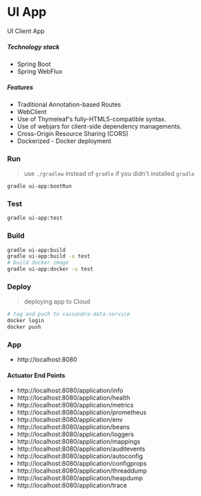 UI App
======
UI Client App

##### Technology stack
* Spring Boot
* Spring WebFlux

##### Features
* Traditional Annotation-based Routes  
* WebClient
* Use of Thymeleaf's fully-HTML5-compatible syntax.
* Use of webjars for client-side dependency managements.
* Cross-Origin Resource Sharing (CORS)
* Dockerized - Docker deployment

### Run
> use `./gradlew` instead of `gradle` if you didn't installed `gradle`
```bash
gradle ui-app:bootRun
```
### Test
```bash
gradle ui-app:test
```
### Build
```bash
gradle ui-app:build
gradle ui-app:build -x test 
# build docker image
gradle ui-app:docker -x test 
```

### Deploy
> deploying app to Cloud
```bash
# tag and puch to cassandra-data-service
docker login
docker push
```

### App
* http://localhost:8080

#### Actuator End Points

* http://localhost:8080/application/info
* http://localhost:8080/application/health
* http://localhost:8080/application/metrics
* http://localhost:8080/application/prometheus
* http://localhost:8080/application/env 
* http://localhost:8080/application/beans
* http://localhost:8080/application/loggers
* http://localhost:8080/application/mappings
* http://localhost:8080/application/auditevents
* http://localhost:8080/application/autoconfig
* http://localhost:8080/application/configprops
* http://localhost:8080/application/threaddump
* http://localhost:8080/application/heapdump
* http://localhost:8080/application/trace
